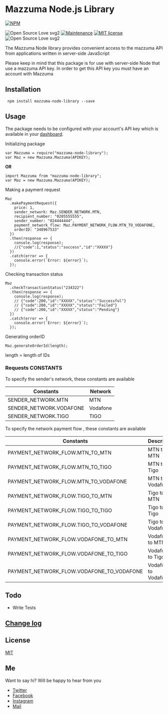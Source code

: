 # Mazzuma Node.js Library

[![NPM](https://nodei.co/npm/mazzuma-node-library.png)](https://nodei.co/npm/mazzuma-node-library/)

![Open Source Love svg2](https://badgen.net/npm/dt/mazzuma-node-library)
[![Maintenance](https://img.shields.io/badge/Maintained%3F-yes-green.svg)](https://GitHub.com/asadadams/mazzuma-node-library/graphs/commit-activity)
[![MIT license](https://img.shields.io/badge/License-MIT-blue.svg)](https://lbesson.mit-license.org/)
![Open Source Love svg2](https://badges.frapsoft.com/os/v2/open-source.svg?v=103)

The Mazzuma Node library provides convenient access to the mazzuma API from applications written in server-side JavaScript

Please keep in mind that this package is for use with server-side Node that use a mazzuma API key. In order to get this API key you must have an account with Mazzuma

## Installation

     npm install mazzuma-node-library --save

## Usage

The package needs to be configured with your account's API key which is available in your [dashboard](https://dashboard.mazzuma.com/apikey.php).

Initializing package

```
var Mazzuma = require("mazzuma-node-library");
var Maz = new Mazzuma.Mazzuma(APIKEY);
```

**OR**

```
import Mazzuma from "mazzuma-node-library";
var Maz = new Mazzuma.Mazzuma(APIKEY);
```

Making a payment request

```
Maz
  .makePaymentRequest({
    price: 1,
    sender_network: Maz.SENDER_NETWORK.MTN,
    recipient_number: "0205555555",
    sender_number: "024444444",
    payment_network_flow: Maz.PAYMENT_NETWORK_FLOW.MTN_TO_VODAFONE,
    orderID: "348967533"
  })
  .then(response => {
    console.log(response);
    //{"code":1,"status":"success","id":"XXXXX"}
  })
  .catch(error => {
    console.error(`Error: ${error}`);
  });
```

Checking transaction status

```
Maz
  .checkTransactionStatus("234322")
  .then(response => {
    console.log(response);
    // {"code":200,"id":"XXXXX","status":"Successful"}
    // {"code":200,"id":"XXXXX","status":"Failed"}
    // {"code":200,"id":"XXXXX","status":"Pending"}
  })
  .catch(error => {
    console.error(`Error: ${error}`);
  });
```

Generating orderID

```
Maz.generateOrderId(length);
```

length = length of IDs

### Requests CONSTANTS

To specify the sender's network, these constants are available

| Constants               | Network  |
| ----------------------- | -------- |
| SENDER_NETWORK.MTN      | MTN      |
| SENDER_NETWORK.VODAFONE | Vodafone |
| SENDER_NETWORK.TIGO     | TIGO     |

To specify the network payment flow , these constants are available

| Constants                                 | Description          |
| ----------------------------------------- | -------------------- |
| PAYMENT_NETWORK_FLOW.MTN_TO_MTN           | MTN to MTN           |
| PAYMENT_NETWORK_FLOW.MTN_TO_TIGO          | MTN to Tigo          |
| PAYMENT_NETWORK_FLOW.MTN_TO_VODAFONE      | MTN to Vodafone      |
| PAYMENT_NETWORK_FLOW.TIGO_TO_MTN          | Tigo to MTN          |
| PAYMENT_NETWORK_FLOW.TIGO_TO_TIGO         | Tigo to Tigo         |
| PAYMENT_NETWORK_FLOW.TIGO_TO_VODAFONE     | Tigo to Vodafone     |
| PAYMENT_NETWORK_FLOW.VODAFONE_TO_MTN      | Vodafone to MTN      |
| PAYMENT_NETWORK_FLOW.VODAFONE_TO_TIGO     | Vodafone to Tigo     |
| PAYMENT_NETWORK_FLOW.VODAFONE_TO_VODAFONE | Vodafone to Vodafone |

## Todo

- Write Tests

## [Change log](CHANGELOG.md)

## License

[MIT](https://lbesson.mit-license.org/)

## Me

Want to say hi? Will be happy to hear from you

- [Twitter](http:///www.twitter.com/asadadams)
- [Facebook](http://www.facebook.com/asad.adams)
- [Instagram](http://www.instagram.com/asadadams)
- [Mail](clarkpeace.adams@gmail.com)
